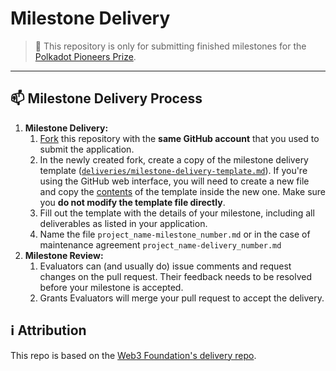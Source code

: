 # Milestone Delivery <!-- omit in toc -->

> **:loudspeaker:** This repository is only for submitting finished milestones for the [Polkadot Pioneers Prize](https://github.com/pioneersprize/Polkadot-Pioneers-Prize).

---

## :mailbox: Milestone Delivery Process

1. **Milestone Delivery:**
   1. [Fork](https://github.com/pioneersprize/Milestone-Delivery/fork) this repository with the **same GitHub account** that you used to submit the application.
   2. In the newly created fork, create a copy of the milestone delivery template ([`deliveries/milestone-delivery-template.md`](deliveries/milestone-delivery-template.md)). If you're using the GitHub web interface, you will need to create a new file and copy the [contents](https://raw.githubusercontent.com/pioneersprize/Milestone-Delivery/master/deliveries/milestone-delivery-template.md) of the template inside the new one. Make sure you **do not modify the template file directly**. 
   3. Fill out the template with the details of your milestone, including all deliverables as listed in your application.
   4. Name the file `project_name-milestone_number.md` or in the case of maintenance agreement `project_name-delivery_number.md`
2. **Milestone Review:**
   1. Evaluators can (and usually do) issue comments and request changes on the pull request. Their feedback needs to be resolved before your milestone is accepted.
   2. Grants Evaluators will merge your pull request to accept the delivery.

## :information_source: Attribution <!-- omit in toc -->

This repo is based on the [Web3 Foundation's delivery repo](https://github.com/w3f/Grant-Milestone-Delivery).